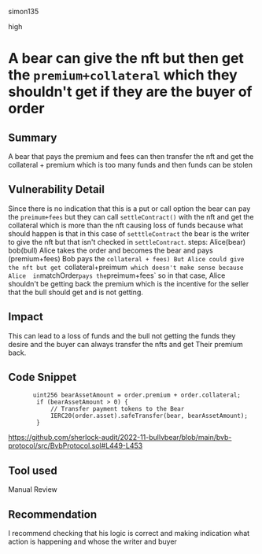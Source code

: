 simon135

high

# A bear can give the nft but then get the `premium+collateral` which they shouldn't get if they are the buyer of order

## Summary
A bear that pays the premium and fees can then transfer the nft and get the collateral + premium which is too many funds and then funds can be stolen
## Vulnerability Detail
Since there is no indication  that this is a put or call option the bear can pay the `preimum+fees` but they can  call `settleContract()` with  the nft and get the collateral which is more than the nft causing  loss of funds because 
what should happen is that in this case of `setttleContract` the bear is the writer to give the nft but that isn't checked in `settleContract`.
steps:
Alice(bear) 
bob(bull)
Alice takes the order and becomes the bear and pays (premium+fees)
Bob pays the `collateral + fees)
But Alice could give the nft but get `collateral+preimum`  which doesn't make sense because Alice  in `matchOrder`
pays the `preimum+fees` so in that case, Alice shouldn't be getting back the premium which is the incentive for the seller that the bull should get and is not getting.  


## Impact
This can lead to a loss of funds and the bull not getting the funds they desire and the buyer can always transfer the nfts and get Their premium back. 
## Code Snippet
```solidity 
       uint256 bearAssetAmount = order.premium + order.collateral;
        if (bearAssetAmount > 0) {
            // Transfer payment tokens to the Bear
            IERC20(order.asset).safeTransfer(bear, bearAssetAmount);
        }
```
https://github.com/sherlock-audit/2022-11-bullvbear/blob/main/bvb-protocol/src/BvbProtocol.sol#L449-L453
## Tool used

Manual Review

## Recommendation
I recommend checking that his logic is correct and making indication what action is happening and whose the writer and buyer